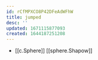 ```yaml
---
id: rCfMPXCO8P42DFeAdWFhW
title: jumped
desc: ''
updated: 1671115877093
created: 1644187251208
---
```


- [[c.Sphere]] [[sphere.Shapow]]
